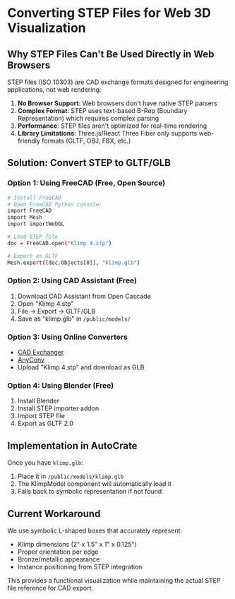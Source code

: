 # Converting STEP Files for Web 3D Visualization

## Why STEP Files Can't Be Used Directly in Web Browsers

STEP files (ISO 10303) are CAD exchange formats designed for engineering applications, not web rendering:

1. **No Browser Support**: Web browsers don't have native STEP parsers
2. **Complex Format**: STEP uses text-based B-Rep (Boundary Representation) which requires complex parsing
3. **Performance**: STEP files aren't optimized for real-time rendering
4. **Library Limitations**: Three.js/React Three Fiber only supports web-friendly formats (GLTF, OBJ, FBX, etc.)

## Solution: Convert STEP to GLTF/GLB

### Option 1: Using FreeCAD (Free, Open Source)
```bash
# Install FreeCAD
# Open FreeCAD Python console:
import FreeCAD
import Mesh
import importWebGL

# Load STEP file
doc = FreeCAD.open("Klimp 4.stp")

# Export as GLTF
Mesh.export([doc.Objects[0]], "klimp.glb")
```

### Option 2: Using CAD Assistant (Free)
1. Download CAD Assistant from Open Cascade
2. Open "Klimp 4.stp"
3. File -> Export -> GLTF/GLB
4. Save as "klimp.glb" in `/public/models/`

### Option 3: Using Online Converters
- [CAD Exchanger](https://cadexchanger.com/online-converter)
- [AnyConv](https://anyconv.com/step-to-glb-converter/)
- Upload "Klimp 4.stp" and download as GLB

### Option 4: Using Blender (Free)
1. Install Blender
2. Install STEP importer addon
3. Import STEP file
4. Export as GLTF 2.0

## Implementation in AutoCrate

Once you have `klimp.glb`:

1. Place it in `/public/models/klimp.glb`
2. The KlimpModel component will automatically load it
3. Falls back to symbolic representation if not found

## Current Workaround

We use symbolic L-shaped boxes that accurately represent:
- Klimp dimensions (2" x 1.5" x 1" x 0.125")
- Proper orientation per edge
- Bronze/metallic appearance
- Instance positioning from STEP integration

This provides a functional visualization while maintaining the actual STEP file reference for CAD export.